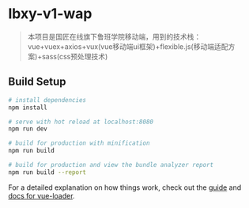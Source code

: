 # lbxy-v1-wap

> 本项目是国匠在线旗下鲁班学院移动端，用到的技术栈：vue+vuex+axios+vux(vue移动端ui框架)+flexible.js(移动端适配方案)+sass(css预处理技术)

## Build Setup

``` bash
# install dependencies
npm install

# serve with hot reload at localhost:8080
npm run dev

# build for production with minification
npm run build

# build for production and view the bundle analyzer report
npm run build --report
```

For a detailed explanation on how things work, check out the [guide](http://vuejs-templates.github.io/webpack/) and [docs for vue-loader](http://vuejs.github.io/vue-loader).
